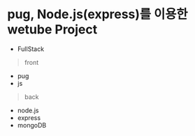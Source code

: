 # pug, Node.js(express)를 이용한 wetube Project
- FullStack
> front <br/>
- pug
- js
> back <br/>
- node.js
- express
- mongoDB
